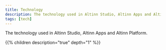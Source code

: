 ```yaml
---
title: Technology
description: The technology used in Altinn Studio, Altinn Apps and Altinn Platform.
tags: [tech]
---
```


The technology used in Altinn Studio, Altinn Apps and Altinn Platform.

{{% children description="true" depth="1" %}}
